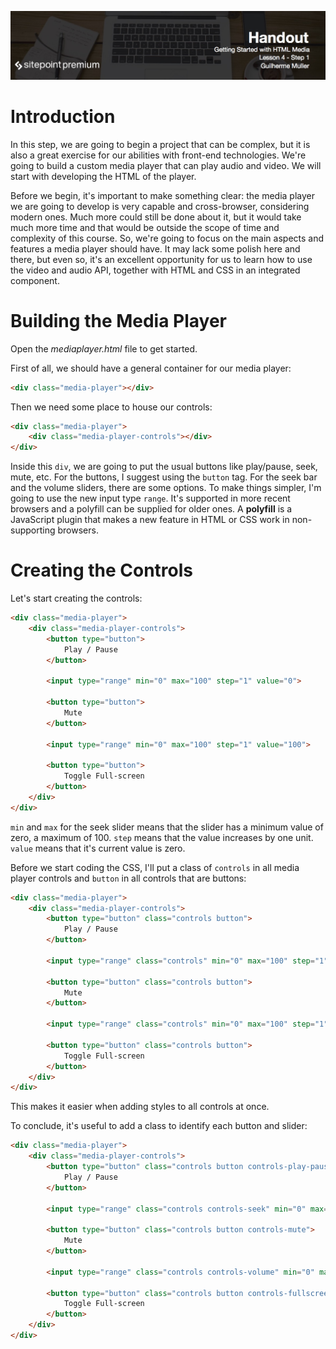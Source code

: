 ![](Getting_Started_with_HTML_Media_handouts/headings/lesson_4.1.jpg)

# Introduction

In this step, we are going to begin a project that can be complex, but it is also a great exercise for our abilities with front-end technologies. We're going to build a custom media player that can play audio and video. We will start with developing the HTML of the player.

Before we begin, it's important to make something clear: the media player we are going to develop is very capable and cross-browser, considering modern ones. Much more could still be done about it, but it would take much more time and that would be outside the scope of time and complexity of this course. So, we're going to focus on the main aspects and features a media player should have. It may lack some polish here and there, but even so, it's an excellent opportunity for us to learn how to use the video and audio API, together with HTML and CSS in an integrated component.

# Building the Media Player

Open the *mediaplayer.html* file to get started.

First of all, we should have a general container for our media player:

```html
<div class="media-player"></div>
```

Then we need some place to house our controls:

```html
<div class="media-player">
	<div class="media-player-controls"></div>
</div>
```

Inside this `div`, we are going to put the usual buttons like play/pause, seek, mute, etc. For the buttons, I suggest using the `button` tag. For the seek bar and the volume sliders, there are some options. To make things simpler, I'm going to use the new input type `range`. It's supported in more recent browsers and a polyfill can be supplied for older ones. A **polyfill** is a JavaScript plugin that makes a new feature in HTML or CSS work in non-supporting browsers.

# Creating the Controls

Let's start creating the controls:

```html
<div class="media-player">
	<div class="media-player-controls">
		<button type="button">
			Play / Pause
		</button>

		<input type="range" min="0" max="100" step="1" value="0">

		<button type="button">
			Mute
		</button>

		<input type="range" min="0" max="100" step="1" value="100">

		<button type="button">
			Toggle Full-screen
		</button>
	</div>
</div>
```

`min` and `max` for the seek slider means that the slider has a minimum value of zero, a maximum of 100. `step` means that the value increases by one unit. `value` means that it's current value is zero.

Before we start coding the CSS, I'll put a class of `controls` in all media player controls and `button` in all controls that are buttons:

```html
<div class="media-player">
	<div class="media-player-controls">
		<button type="button" class="controls button">
			Play / Pause
		</button>

		<input type="range" class="controls" min="0" max="100" step="1" value="0">

		<button type="button" class="controls button">
			Mute
		</button>

		<input type="range" class="controls" min="0" max="100" step="1" value="100">

		<button type="button" class="controls button">
			Toggle Full-screen
		</button>
	</div>
</div>
```

This makes it easier when adding styles to all controls at once.

To conclude, it's useful to add a class to identify each button and slider:

```html
<div class="media-player">
	<div class="media-player-controls">
		<button type="button" class="controls button controls-play-pause">
			Play / Pause
		</button>

		<input type="range" class="controls controls-seek" min="0" max="100" step="1" value="0">

		<button type="button" class="controls button controls-mute">
			Mute
		</button>

		<input type="range" class="controls controls-volume" min="0" max="100" step="1" value="100">

		<button type="button" class="controls button controls-fullscreen">
			Toggle Full-screen
		</button>
	</div>
</div>
```